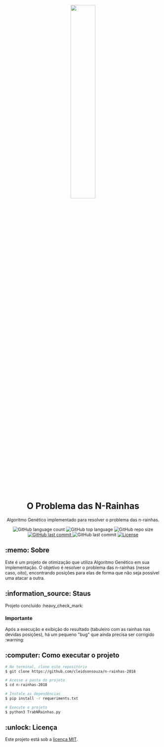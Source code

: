 <!-- >>>>>>>>>>>>>>>>>>>>>>>>>>>>>>>>>>>>>>>>>>>>>>>>>>>>>>>>>>>>>> Logo <<<<<<<<<<<<<<<<<<<<<<<<<<<<<<<<<<<<<<<<<<<<<<<<<<<<<<<<<<<<<<<< -->
<p align="center">
  <img align="center" width="40%" src="https://user-images.githubusercontent.com/36541911/114563329-b3e8ff80-9c45-11eb-9b19-7c2a55922b1f.png"> 
</p>


<!-- >>>>>>>>>>>>>>>>>>>>>>>>>>>>>>>>>>>>>>>>>>>>>>>>>>>>>>>>>>>>> Título <<<<<<<<<<<<<<<<<<<<<<<<<<<<<<<<<<<<<<<<<<<<<<<<<<<<<<<<<<<<<<< -->
<h1 align="center">O Problema das N-Rainhas</h1>


<!-- >>>>>>>>>>>>>>>>>>>>>>>>>>>>>>>>>>>>>>>>>>>>>>>>>>>>>>>>>>>> Subtítulo <<<<<<<<<<<<<<<<<<<<<<<<<<<<<<<<<<<<<<<<<<<<<<<<<<<<<<<<<<<<< -->
<p align="center">Algoritmo Genético implementado para resolver o problema das n-rainhas. </p>
 
 
<!-- >>>>>>>>>>>>>>>>>>>>>>>>>>>>>>>>>>>>>>>>>>>>>>>>>>>>>>>>>>>>>> Badges <<<<<<<<<<<<<<<<<<<<<<<<<<<<<<<<<<<<<<<<<<<<<<<<<<<<<<<<<<<<<< -->
<p align="center">    
  <img alt="GitHub language count" src="https://img.shields.io/github/languages/count/cleidsonsouza/n-rainhas-2018">  
  <img alt="GitHub top language" src="https://img.shields.io/github/languages/top/cleidsonsouza/n-rainhas-2018">      
  <img alt="GitHub repo size" src="https://img.shields.io/github/repo-size/cleidsonsouza/n-rainhas-2018">  
  <a href="https://github.com/cleidsonsouza/n-rainhas-2018/commits/master">
    <img alt="GitHub last commit" src="https://img.shields.io/github/last-commit/cleidsonsouza/n-rainhas-2018">
  </a>  
  <img alt="GitHub last commit" src="https://img.shields.io/github/issues/cleidsonsouza/n-rainhas-2018">  
  <a href="https://github.com/cleidsonsouza/n-rainhas-2018/blob/master/LICENSE">
    <img alt="License" src="https://img.shields.io/badge/license-MIT-brightgreen">
  </a>  
   <!--<a href="https://github.com/tgmarinho/nlw1/stargazers">
    <img alt="Stargazers" src="https://img.shields.io/github/stars/tgmarinho/nlw1?style=social">
   </a> -->
</p>


<!-- >>>>>>>>>>>>>>>>>>>>>>>>>>>>>>>>>>>>>>>>>>>>>>>>>>>>>>>>>>>>> Sobre <<<<<<<<<<<<<<<<<<<<<<<<<<<<<<<<<<<<<<<<<<<<<<<<<<<<<<<<<<<<<<< -->
<h2> :memo: Sobre</h2>
    <p> Este é um projeto de otimização que utiliza Algoritmo Genético em sua implementação. O objetivo é resolver o problema das n-rainhas (nesse caso, oito), encontrando posições para elas de forma que não seja possível uma atacar a outra. </p>


<!-- >>>>>>>>>>>>>>>>>>>>>>>>>>>>>>>>>>>>>>>>>>>>>>>>>>>>>>>>>>>>> Status <<<<<<<<<<<<<<<<<<<<<<<<<<<<<<<<<<<<<<<<<<<<<<<<<<<<<<<<<<<<<< -->
<h2> :information_source: Staus</h2>
   <p> Projeto concluído :heavy_check_mark:

<!-- Importante -->
  <h3> Importante</h3>
      <p> Após a execução e exibição do resultado (tabuleiro com as rainhas nas devidas posições), há um pequeno "bug" que ainda precisa ser corrigido :warning: </p>

<!-- >>>>>>>>>>>>>>>>>>>>>>>>>>>>>>>>>>>>>>>>>>>>>>>>>>>>>>>>>>>>> Layout <<<<<<<<<<<<<<<<<<<<<<<<<<<<<<<<<<<<<<<<<<<<<<<<<<<<<<<<<<<<<< -->
  <!-- <h2>Layout</h2> -->
  
  
<!-- >>>>>>>>>>>>>>>>>>>>>>>>>>>>>>>>>>>>>>>>>>>>>>>>>>>>>>>>> Funcionalidades <<<<<<<<<<<<<<<<<<<<<<<<<<<<<<<<<<<<<<<<<<<<<<<<<<<<<<<<< --> 
  <!-- <h2>Funcionalidades</h2> --> <!-- <h3>Domontração</h3> --> <!-- Por meio de gifs ou imagens -->  
  
  
<!-- >>>>>>>>>>>>>>>>>>>>>>>>>>>>>>>>>>>>>>>>>>>>>>>>>>>>>>>>>>> Tecnologias <<<<<<<<<<<<<<<<<<<<<<<<<<<<<<<<<<<<<<<<<<<<<<<<<<<<<<<<<<< -->   
  <!-- <h2> :hammer_and_wrench: Tecnologias</h2> -->
  
  
<!-- >>>>>>>>>>>>>>>>>>>>>>>>>>>>>>>>>>>>>>>>>>>>>>>>>>>> Como executar o projeto <<<<<<<<<<<<<<<<<<<<<<<<<<<<<<<<<<<<<<<<<<<<<<<<<<<<<< -->  
<h2> :computer: Como executar o projeto </h2>

<!-- Pré-requisitos -->  
<!--  <h3> Pré-requisitos</h3>
    <ul>
      <li> Módulo <strong>numpy</strong>. </li>
      <li> Módulo <strong>pygame</strong>. </li>      
     </ul> -->

```bash
# No terminal, clone este repositório
$ git clone https://github.com/cleidsonsouza/n-rainhas-2018

# Acesse a pasta do projeto
$ cd n-rainhas-2018

# Instale as dependências
$ pip install -r requeriments.txt

# Execute o projeto
$ python3 TrabNRainhas.py
```

<!-- >>>>>>>>>>>>>>>>>>>>>>>>>>>>>>>>>>>>>>>>>>>>>>>>>>>>>>>> Como contribuir <<<<<<<<<<<<<<<<<<<<<<<<<<<<<<<<<<<<<<<<<<<<<<<<<<<<<<<<<< -->  
<!-- <h2>Como contrinuir para o projeto</h2> -->  

<!-- >>>>>>>>>>>>>>>>>>>>>>>>>>>>>>>>>>>>>>>>>>>>>>>>>>>>>>>> Contribuidores <<<<<<<<<<<<<<<<<<<<<<<<<<<<<<<<<<<<<<<<<<<<<<<<<<<<<<<<<<< -->
<!-- <h3>Contribuidores</h3> -->
  
<!-- >>>>>>>>>>>>>>>>>>>>>>>>>>>>>>>>>>>>>>>>>>>>>>>>>>>>>>>>>>>> Autor <<<<<<<<<<<<<<<<<<<<<<<<<<<<<<<<<<<<<<<<<<<<<<<<<<<<<<<<<<<<<<<< -->  
<!-- <h2> :boy: Autor</h2> -->
    
<!-- >>>>>>>>>>>>>>>>>>>>>>>>>>>>>>>>>>>>>>>>>>>>>>>>>>>>>>>>>>> Licença <<<<<<<<<<<<<<<<<<<<<<<<<<<<<<<<<<<<<<<<<<<<<<<<<<<<<<<<<<<<<<< -->     
<h2> :unlock: Licença</h2>
<p> Este projeto está sob a <a href="https://github.com/cleidsonsouza/n-rainhas-2018/blob/master/LICENSE"> licença MIT</a>. </p>
  
<!-- >>>>>>>>>>>>>>>>>>>>>>>>>>>>>>>>>>>>>>>>>>>>>>>>>>>>>>> Versões do Readme <<<<<<<<<<<<<<<<<<<<<<<<<<<<<<<<<<<<<<<<<<<<<<<<<<<<<<<<< -->
<!-- <h2>Versões do Readme</h2> -->
